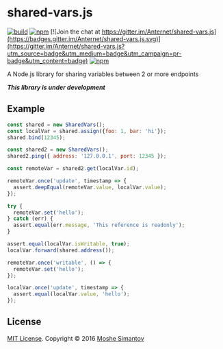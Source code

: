 # shared-vars.js

[![build](https://img.shields.io/travis/Anternet/shared-vars.js.svg?branch=master)](https://travis-ci.org/Anternet/shared-vars.js)
[![npm](https://img.shields.io/npm/v/shared-vars.js.svg)](https://npmjs.org/package/shared-vars.js)
[![Join the chat at https://gitter.im/Anternet/shared-vars.js](https://badges.gitter.im/Anternet/shared-vars.js.svg)](https://gitter.im/Anternet/shared-vars.js?utm_source=badge&utm_medium=badge&utm_campaign=pr-badge&utm_content=badge)
[![npm](https://img.shields.io/npm/l/shared-vars.js.svg)](LICENSE)


A Node.js library for sharing variables between 2 or more endpoints

***This library is under development***

## Example

```js
const shared = new SharedVars();
const localVar = shared.assign({foo: 1, bar: 'hi'});
shared.bind(12345);

const shared2 = new SharedVars();
shared2.ping({ address: '127.0.0.1', port: 12345 });

const remoteVar = shared2.get(localVar.id);

remoteVar.once('update', timestamp => {
  assert.deepEqual(remoteVar.value, localVar.value);
});

try {
  remoteVar.set('hello');
} catch (err) {
  assert.equal(err.message, 'This reference is readonly');
}

assert.equal(localVar.isWritable, true);
localVar.forward(shared.address());

remoteVar.once('writable', () => {
  remoteVar.set('hello');
});

localVar.once('update', timestamp => {
  assert.equal(localVar.value, 'hello');
});
```

## License

[MIT License](LICENSE).
Copyright &copy; 2016 [Moshe Simantov](https://github.com/moshest)




